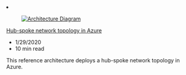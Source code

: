 <!-- This file is automatically generated by build/architectures/build_index.py. Any updates will be lost. -->

<!-- markdownlint-disable MD033 -->

<li class="grid-item item-column" data-categories="Networking Management and Governance ">
<article class="card">
    <div class="card-header has-margin-bottom-none" aria-hidden="true">
        <figure class="image diagram has-height-175 has-overflow-hidden level">
            <a href="/azure/architecture/reference-architectures/hybrid-networking/hub-spoke"><img src="/azure/architecture/browse/thumbs/hub-spoke.png" class="diagram" alt="Architecture Diagram" data-linktype="relative-path"></a>
        </figure>
    </div>
    <div class="card-content">
        <a class="card-content-title has-margin-top-none" href="/azure/architecture/reference-architectures/hybrid-networking/hub-spoke">
            <p>Hub-spoke network topology in Azure</p>
        </a>
        <ul class="card-content-metadata">
            <li>1/29/2020</li>
            <li>10 min read</li>
        </ul>
        <p class="card-content-description">This reference architecture deploys a hub-spoke network topology in Azure.</p>
        <div class="bottom-to-top-fade is-hidden-mobile"></div>
    </div>
</article>
</li>

